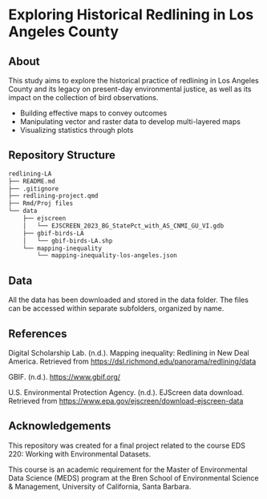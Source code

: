 # Exploring Historical Redlining in Los Angeles County

## About

This study aims to explore the historical practice of redlining in Los Angeles County and its legacy on present-day environmental justice, as well as its impact on the collection of bird observations.
- Building effective maps to convey outcomes   
- Manipulating vector and raster data to develop multi-layered maps 
- Visualizing statistics through plots

## Repository Structure

```bash
redlining-LA
├── README.md
├── .gitignore
├── redlining-project.qmd
├── Rmd/Proj files
└── data
    ├── ejscreen
    │   └── EJSCREEN_2023_BG_StatePct_with_AS_CNMI_GU_VI.gdb
    ├── gbif-birds-LA
    │   └── gbif-birds-LA.shp
    └── mapping-inequality
        └── mapping-inequality-los-angeles.json
```

## Data

All the data has been downloaded and stored in the data folder. The files can be accessed within separate subfolders, organized by name.

## References

Digital Scholarship Lab. (n.d.). Mapping inequality: Redlining in New Deal America. Retrieved from https://dsl.richmond.edu/panorama/redlining/data

GBIF. (n.d.). https://www.gbif.org/ 

U.S. Environmental Protection Agency. (n.d.). EJScreen data download. Retrieved from https://www.epa.gov/ejscreen/download-ejscreen-data

## Acknowledgements

This repository was created for a final project related to the course EDS 220: Working with Environmental Datasets.

This course is an academic requirement for the Master of Environmental Data Science (MEDS) program at the Bren School of Environmental Science & Management, University of California, Santa Barbara.
